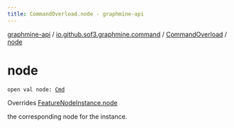 ```yaml
---
title: CommandOverload.node - graphmine-api
---
```


[graphmine-api](../../index.html) / [io.github.sof3.graphmine.command](../index.html) / [CommandOverload](index.html) / [node](./node.html)

# node

`open val node: `[`Cmd`](index.html#Cmd)

Overrides [FeatureNodeInstance.node](../../io.github.sof3.graphmine.feature/-feature-node-instance/node.html)

the corresponding node for the instance.


